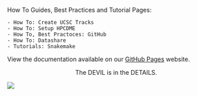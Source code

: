 How To Guides, Best Practices and Tutorial Pages:

    - How To: Create UCSC Tracks
    - How To: Setup HPCDME
    - How To, Best Practoces: GitHub
    - How To: Datashare
    - Tutorials: Snakemake

View the documentation available on our [GitHub Pages](https://ccbr.github.io/HowTos/) website.

<p style="text-align: center;">The DEVIL is in the DETAILS.
</p>

![](https://i.imgur.com/b0k342o.png)